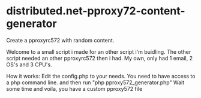 # distributed.net-pproxy72-content-generator
Create a pproxyrc572 with random content.

Welcome to a small script i made for an other script i'm buidling. 
The other script needed an other pproxyrc572 then i had. My own, only had 1 email, 2 OS's and 3 CPU's.

How it works:
Edit the config.php to your needs.
You need to have access to a php command line. 
and then run "php pproxy572_generator.php"
Wait some time and voila, you have a custom pproxy572 file
